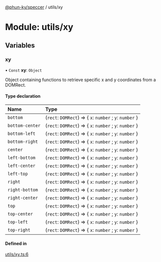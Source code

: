 [@phun-ky/speccer](../README.md) / utils/xy

# Module: utils/xy

## Variables

### xy

• `Const` **xy**: `Object`

Object containing functions to retrieve specific x and y coordinates from a DOMRect.

#### Type declaration

| Name | Type |
| :------ | :------ |
| `bottom` | (`rect`: `DOMRect`) => { `x`: `number` ; `y`: `number`  } |
| `bottom-center` | (`rect`: `DOMRect`) => { `x`: `number` ; `y`: `number`  } |
| `bottom-left` | (`rect`: `DOMRect`) => { `x`: `number` ; `y`: `number`  } |
| `bottom-right` | (`rect`: `DOMRect`) => { `x`: `number` ; `y`: `number`  } |
| `center` | (`rect`: `DOMRect`) => { `x`: `number` ; `y`: `number`  } |
| `left-bottom` | (`rect`: `DOMRect`) => { `x`: `number` ; `y`: `number`  } |
| `left-center` | (`rect`: `DOMRect`) => { `x`: `number` ; `y`: `number`  } |
| `left-top` | (`rect`: `DOMRect`) => { `x`: `number` ; `y`: `number`  } |
| `right` | (`rect`: `DOMRect`) => { `x`: `number` ; `y`: `number`  } |
| `right-bottom` | (`rect`: `DOMRect`) => { `x`: `number` ; `y`: `number`  } |
| `right-center` | (`rect`: `DOMRect`) => { `x`: `number` ; `y`: `number`  } |
| `top` | (`rect`: `DOMRect`) => { `x`: `number` ; `y`: `number`  } |
| `top-center` | (`rect`: `DOMRect`) => { `x`: `number` ; `y`: `number`  } |
| `top-left` | (`rect`: `DOMRect`) => { `x`: `number` ; `y`: `number`  } |
| `top-right` | (`rect`: `DOMRect`) => { `x`: `number` ; `y`: `number`  } |

#### Defined in

[utils/xy.ts:6](https://github.com/phun-ky/speccer/blob/main/src/utils/xy.ts#L6)

